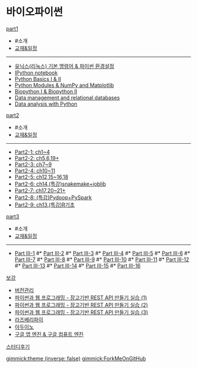 # 바이오파이썬

[part1]()

  * #소개
  * [교재&일정](doc/part1/intro.md)
  ----------
  * [유닉스(리눅스) 기본 명령어 & 파이썬 환경설정](doc/part1/d01.md)
  * [IPython notebook](doc/part1/d02.md)
  * [Python Basics I & II](doc/part1/d03.md)
  * [Python Modules & NumPy and Matplotlib](doc/part1/d04.md)
  * [Biopython I & Biopython II](doc/part1/d05.md)
  * [Data  management and relational databases](doc/part1/d06.md)
  * [Data analysis with Python](doc/part1/d07.md)

[part2]()

  * #소개
  * [교재&일정](doc/part2/intro.md)
  ----------
  * [Part2-1: ch1~4](doc/part2/d01.md)
  * [Part2-2: ch5,6,19+](doc/part2/d02.md)
  * [Part2-3: ch7~9](doc/part2/d03.md)
  * [Part2-4: ch10~11](doc/part2/d04.md)
  * [Part2-5: ch12,15~16,18](doc/part2/d05.md)
  * [Part2-6: ch14,(특강)snakemake+joblib](doc/part2/d06.md)
  * [Part2-7: ch17,20~21+](doc/part2/d07.md)
  * [Part2-8: (특강)Pydoop+PySpark](doc/part2/d08.md)
  * [Part2-9: ch13,(특강)R기초](doc/part2/d09.md)

[part3]()

  * #소개
  * [교재&일정](doc/part3/intro.md)
  ----------
  * [Part III-1](doc/part3/d01.md)
  #* [Part III-2](doc/part3/d02.md)
  #* [Part III-3](doc/part3/d03.md)
  #* [Part III-4](doc/part3/d04.md)
  #* [Part III-5](doc/part3/d05.md)
  #* [Part III-6](doc/part3/d06.md)
  #* [Part III-7](doc/part3/d07.md)
  #* [Part III-8](doc/part3/d08.md)
  #* [Part III-9](doc/part3/d09.md)
  #* [Part III-10](doc/part3/d10.md)
  #* [Part III-11](doc/part3/d11.md)
  #* [Part III-12](doc/part3/d12.md)
  #* [Part III-13](doc/part3/d13.md)
  #* [Part III-14](doc/part3/d14.md)
  #* [Part III-15](doc/part3/d15.md)
  #* [Part III-16](doc/part3/d16.md)


[보강]()

  * [버전관리](doc/part1/d08.md)
  * [파이썬과 웹 프로그래밍 - 장고기반 REST API 만들기 실습 (1)](doc/part2/d10.md)
  * [파이썬과 웹 프로그래밍 - 장고기반 REST API 만들기 실습 (2)](doc/part2/d11.md)
  * [파이썬과 웹 프로그래밍 - 장고기반 REST API 만들기 실습 (3)](doc/part2/d12.md)
  * [라즈베리파이](doc/part2/d13.md)
  * [아두이노](doc/part2/d14.md)
  * [구글 앱 엔진 & 구글 컴퓨트 엔진](doc/part2/d15.md)

[스터디후기](doc/afterSchool.md)

[gimmick:theme (inverse: false)](cerulean)
[gimmick:ForkMeOnGitHub](https://github.com/biopy/biopy.github.io)
